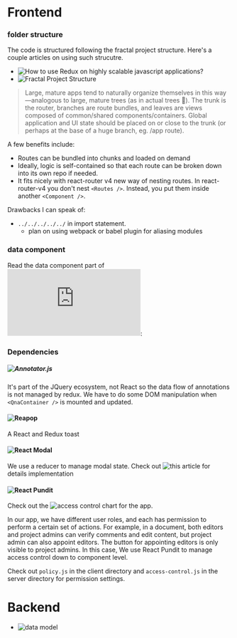 # Frontend

### folder structure

The code is structured following the fractal project structure. Here's a couple articles on using such strucutre.
- ![How to use Redux on highly scalable javascript applications?](https://medium.com/@alexmngn/how-to-use-redux-on-highly-scalable-javascript-applications-4e4b8cb5ef38)
- ![Fractal Project Structure](https://github.com/davezuko/react-redux-starter-kit/wiki/Fractal-Project-Structure)

> Large, mature apps tend to naturally organize themselves in this way—analogous to large, mature trees (as in actual trees :evergreen_tree:). The trunk is the router, branches are route bundles, and leaves are views composed of common/shared components/containers. Global application and UI state should be placed on or close to the trunk (or perhaps at the base of a huge branch, eg. /app route).

A few benefits include:
- Routes can be bundled into chunks and loaded on demand
- Ideally, logic is self-contained so that each route can be broken down into its own repo if needed.
- It fits nicely with react-router v4 new way of nesting routes. In react-router-v4 you don't nest ``<Routes />``. Instead, you put them inside another ``<Component />``.

Drawbacks I can speak of:
- ``../../../../../`` in import statement.
  - plan on using webpack or babel plugin for aliasing modules

### data component

Read the data component part of ![this article](https://github.com/Automattic/wp-calypso/blob/master/docs/our-approach-to-data.md):

### Dependencies

##### ![Annotator.js](http://annotatorjs.org/)

It's part of the JQuery ecosystem, not React so the data flow of annotations is not managed by redux. We have to do some DOM manipulation when ``<QnaContainer />`` is mounted and updated.

#### ![Reapop](https://github.com/LouisBarranqueiro/reapop)

A React and Redux toast

#### ![React Modal](https://github.com/reactjs/react-modal)

We use a reducer to manage modal state. Check out ![this article](
https://stackoverflow.com/questions/35623656/how-can-i-display-a-modal-dialog-in-redux-that-performs-asynchronous-actions) for details implementation

#### ![React Pundit](https://github.com/jcgertig/react-pundit)

Check out the ![access control chart](https://drive.google.com/file/d/1p4ss0x2ps65ej-VKh72zQzalKb6Ic1P-/view?usp=sharing) for the app.

In our app, we have different user roles, and each has permission to perform a certain set of actions. For example, in a document, both editors and project admins can verify comments and edit content, but project admin can also appoint editors. The button for appointing editors is only visible to project admins. In this case, We use React Pundit to manage access control down to component level.

Check out ``policy.js`` in the client directory and ``access-control.js`` in the server directory for permission settings.

# Backend
- ![data model](https://www.draw.io/#G1K4UsBG8tFE7T-reoDMfVzxbmNmW9Ioj-)

